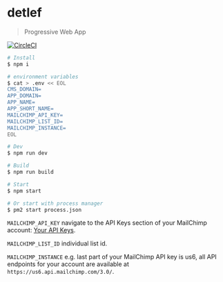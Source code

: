 # detlef

> Progressive Web App

[![CircleCI](https://circleci.com/gh/daliborgogic/detlef-app.svg?style=svg)](https://circleci.com/gh/daliborgogic/detlef-app)

```bash
# Install
$ npm i

# environment variables
$ cat > .env << EOL
CMS_DOMAIN=
APP_DOMAIN=
APP_NAME=
APP_SHORT_NAME=
MAILCHIMP_API_KEY=
MAILCHIMP_LIST_ID=
MAILCHIMP_INSTANCE=
EOL

# Dev
$ npm run dev

# Build
$ npm run build

# Start
$ npm start

# Or start with process manager 
$ pm2 start process.json
```

```MAILCHIMP_API_KEY``` navigate to the API Keys section of your MailChimp account: [Your API Keys](https://us1.admin.mailchimp.com/account/api/).

```MAILCHIMP_LIST_ID``` individual list id.

```MAILCHIMP_INSTANCE``` e.g. last part of your MailChimp API key is us6, all API endpoints for your account are available at ```https://us6.api.mailchimp.com/3.0/```.
